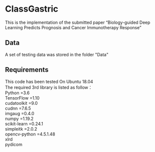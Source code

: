 # ClassGastric
This is the implementation of the submitted paper “Biology-guided Deep Learning Predicts Prognosis and Cancer Immunotherapy Response”


## Data
A set of testing data was stored in the folder "Data"

## Requirements
This code has been tested On Ubuntu 18.04  
The required 3rd library is listed as follow：  
Python        =3.6  
TensorFlow    =1.10  
cudatoolkit   =9.0  
cudnn         =7.6.5  
imgaug        =0.4.0  
numpy         =1.19.2  
scikit-learn  =0.24.1  
simpleitk     =2.0.2  
opencv-python =4.5.1.48  
xlrd  
pydicom  

